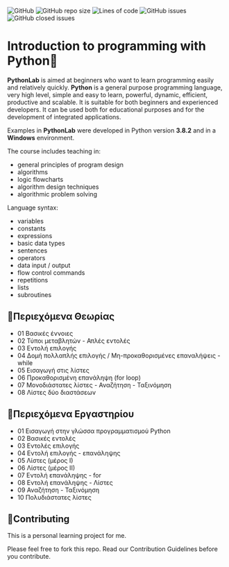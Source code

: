 ![GitHub](https://img.shields.io/github/license/Effie375/PythonLab)
![GitHub repo size](https://img.shields.io/github/repo-size/Effie375/PythonLab)
![Lines of code](https://img.shields.io/tokei/lines/github/Effie375/PythonLab)
![GitHub issues](https://img.shields.io/github/issues-raw/Effie375/PythonLab)
![GitHub closed issues](https://img.shields.io/github/issues-closed-raw/Effie375/PythonLab)

# Introduction to programming with Python🐍

**PythonLab** is aimed at beginners who want to learn programming easily and relatively quickly. **Python** is a general purpose programming language, very high level, simple and easy to learn, powerful, dynamic, efficient, productive and scalable. It is suitable for both beginners and experienced developers. It can be used both for educational purposes and for the development of integrated applications.

Examples in **PythonLab** were developed in Python version **3.8.2** and in a **Windows** environment.

The course includes teaching in:

- general principles of program design
- algorithms
- logic flowcharts
- algorithm design techniques
- algorithmic problem solving

Language syntax:

- variables
- constants
- expressions
- basic data types
- sentences
- operators
- data input / output
- flow control commands
- repetitions
- lists
- subroutines

## 📁Περιεχόμενα Θεωρίας

- 01 Βασικές έννοιες
- 02 Τύποι μεταβλητών - Απλές εντολές
- 03 Εντολή επιλογής
- 04 Δομή πολλαπλής επιλογής / Μη-προκαθορισμένες επαναλήψεις - while
- 05 Εισαγωγή στις λίστες
- 06 Προκαθορισμένη επανάληψη (for loop)
- 07 Μονοδιάστατες λίστες - Αναζήτηση - Ταξινόμηση
- 08 Λίστες δύο διαστάσεων

## 📁Περιεχόμενα Εργαστηρίου

- 01 Εισαγωγή στην γλώσσα προγραμματισμού Python
- 02 Βασικές εντολές
- 03 Εντολές επιλογής
- 04 Εντολή επιλογής - επανάληψης
- 05 Λίστες (μέρος Ι)
- 06 Λίστες (μέρος ΙΙ)
- 07 Εντολή επανάληψης - for
- 08 Εντολή επανάληψης - Λίστες
- 09 Αναζήτηση - Ταξινόμηση
- 10 Πολυδιάστατες λίστες

## 🔨Contributing

This is a personal learning project for me.

Please feel free to fork this repo. Read our Contribution Guidelines before you contribute.
